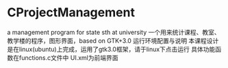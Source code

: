 # CProjectManagement
a management program for state sth at university
一个用来统计课程、教室、教学楼的程序，图形界面，based on GTK+3.0
运行环境配置与说明
本课程设计是在linux(ubuntu)上完成，运用了gtk3.0框架，请于linux下点击运行
具体功能函数在functions.c文件中
UI.xml为前端界面
